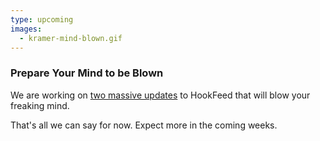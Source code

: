```yaml
---
type: upcoming
images:
  - kramer-mind-blown.gif
---
```


### Prepare Your Mind to be Blown

We are working on <u>two massive updates</u> to HookFeed that will blow your freaking mind.

That's all we can say for now. Expect more in the coming weeks.